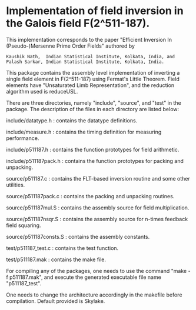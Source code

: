 # Implementation of field inversion in the Galois field F(2^511-187).

This implementation corresponds to the paper "Efficient Inversion In (Pseudo-)Mersenne Prime Order Fields" 
authored by

    Kaushik Nath,  Indian Statistical Institute, Kolkata, India, and   
    Palash Sarkar, Indian Statistical Institute, Kolkata, India.

This package contains the assembly level implementation of inverting a single field element in F(2^511-187) 
using Fermat's Little Theorem. Field elements have "Unsaturated Limb Representation", and the reduction algorithm
used is reduceUSL. 

There are three directories, namely "include", "source", and "test" in the package. The description of the 
files in each directory are listed below:

include/datatype.h  	:  contains the datatype definitions.

include/measure.h   	:  contains the timing definition for measuring performance.

include/p511187.h    	:  contains the function prototypes for field arithmetic.

include/p511187pack.h   :  contains the function prototypes for packing and unpacking.

source/p511187.c	:  contains the FLT-based inversion routine and some other utilities.

source/p511187pack.c	:  contains the packing and unpacking routines.

source/p511187mul.S	:  contains the assembly source for field multiplication.

source/p511187nsqr.S	:  contains the assembly source for n-times feedback field squaring.

source/p511187consts.S	:  contains the assembly constants.

test/p511187_test.c	:  contains the test function.

test/p511187.mak	:  contains the make file.
    
For compiling any of the packages, one needs to use the command "make -f p511187.mak", and execute the generated 
executable file name "p511187_test".

One needs to change the architecture accordingly in the makefile before compilation. Default provided is Skylake.
